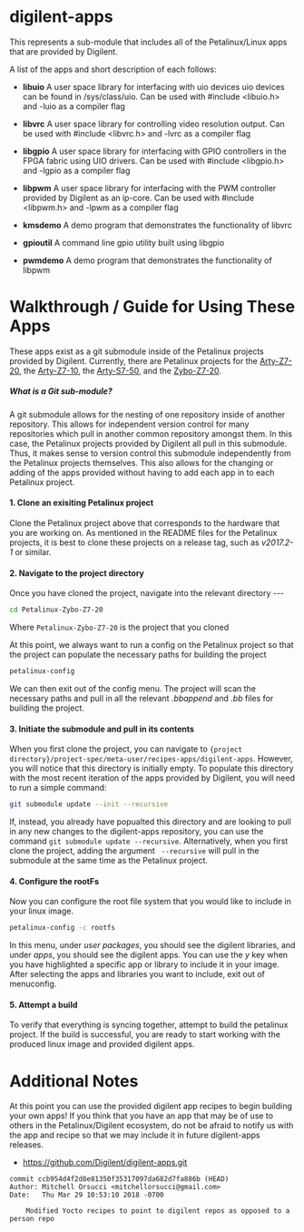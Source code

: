 # digilent-apps

This represents a sub-module that includes all of the Petalinux/Linux apps that are provided by Digilent.

A list of the apps and short description of each follows:

+ **libuio**
  A user space library for interfacing with uio devices
  uio devices can be found in /sys/class/uio.
  Can be used with #include <libuio.h> and -luio as a compiler flag
  
+ **libvrc**
  A user space library for controlling video resolution output.
  Can be used with #include <libvrc.h> and -lvrc as a compiler flag
  
+ **libgpio**
  A user space library for interfacing with GPIO controllers in the FPGA fabric using UIO drivers. 
  Can be used with #include <libgpio.h> and -lgpio as a compiler flag

+ **libpwm**
  A user space library for interfacing with the PWM controller provided by Digilent as an ip-core. 
  Can be used with #include <libpwm.h> and -lpwm as a compiler flag

+ **kmsdemo**
  A demo program that demonstrates the functionality of libvrc
  
+ **gpioutil**
  A command line gpio utility built using libgpio

+ **pwmdemo**
  A demo program that demonstrates the functionality of libpwm


# Walkthrough / Guide for Using These Apps

These apps exist as a git submodule inside of the Petalinux projects provided by Digilent. Currently, there are Petalinux projects for the [Arty-Z7-20](https://github.com/Digilent/Petalinux-Arty-Z7-20), the [Arty-Z7-10](https://github.com/Digilent/Petalinux-Arty-Z7-10), the [Arty-S7-50](https://github.com/Digilent/Petalinux-Arty-S7-50), and the [Zybo-Z7-20](https://github.com/Digilent/Petalinux-Zybo-Z7-20).

##### What is a Git sub-module?
A git submodule allows for the nesting of one repository inside of another repository. This allows for independent version control for many repositories which pull in another common repository amongst them. In this case, the Petalinux projects provided by Digilent all pull in this submodule. Thus, it makes sense to version control this submodule independently from the Petalinux projects themselves. This also allows for the changing or adding of the apps provided without having to add each app in to each Petalinux project.

#### 1. Clone an exisiting Petalinux project
Clone the Petalinux project above that corresponds to the hardware that you are working on. As mentioned in the README files for the Petalinux projects, it is best to clone these projects on a release tag, such as *v2017.2-1* or similar.

#### 2. Navigate to the project directory
Once you have cloned the project, navigate into the relevant directory --- 
```bash
cd Petalinux-Zybo-Z7-20
```
Where `Petalinux-Zybo-Z7-20` is the project that you cloned

At this point, we always want to run a config on the Petalinux project so that the project can populate the necessary paths for building the project
```bash
petalinux-config
``` 
We can then exit out of the config menu. The project will scan the necessary paths and pull in all the relevant *.bbappend* and *.bb* files for building the project.

#### 3. Initiate the submodule and pull in its contents
When you first clone the project, you can navigate to `{project directory}/project-spec/meta-user/recipes-apps/digilent-apps`. However, you will notice that this directory is initially empty. To populate this directory with the most recent iteration of the apps provided by Digilent, you will need to run a simple command:
```bash
git submodule update --init --recursive
```

If, instead, you already have popualted this directory and are looking to pull in any new changes to the digilent-apps repository, you can use the command `git submodule update --recursive`. Alternatively, when you first clone the project, adding the argument ` --recursive` will pull in the submodule at the same time as the Petalinux project.

#### 4. Configure the rootFs
Now you can configure the root file system that you would like to include in your linux image.
```bash
petalinux-config -c rootfs
```
In this menu, under *user packages*, you should see the digilent libraries, and under *apps*, you should see the digilent apps. You can use the *y* key when you have highlighted a specific app or library to include it in your image. After selecting the apps and libraries you want to include, exit out of menuconfig.

#### 5. Attempt a build
To verify that everything is syncing together, attempt to build the petalinux project. If the build is successful, you are ready to start working with the produced linux image and provided digilent apps.

# Additional Notes
At this point you can use the provided digilent app recipes to begin building your own apps! If you think that you have an app that may be of use to others in the Petalinux/Digilent ecosystem, do not be afraid to notify us with the app and recipe so that we may include it in future digilent-apps releases.

- https://github.com/Digilent/digilent-apps.git

```
commit ccb954d4f2d8e81350f35317097da682d7fa886b (HEAD)
Author: Mitchell Orsucci <mitchellorsucci@gmail.com>
Date:   Thu Mar 29 10:53:10 2018 -0700

    Modified Yocto recipes to point to digilent repos as opposed to a person repo
```